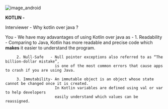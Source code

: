 ![image_android](https://github.com/umeshtaneja/android_interview_questions/assets/22681420/416f169f-78e2-43c1-bda6-484b04b2d627)

**KOTLIN -**

Interviewer - Why kotlin over java ?

You  - We have may adavantages of using Kotlin over java as - 
         1. Readability - Comparing to Java, Kotlin has more readable and precise code which 
                          **makes** it easier to understand the program.	
         
         2. Null-Safe   - Null pointer exceptions also referred to as “The billion-dollar mistake”, 
		 				  is one of the most common errors that cause apps to crash if you are using Java.
         
         3. Immutability- An immutable object is an object whose state cannot be changed once it is created.
                          In Kotlin variables are defined using val or var to help developers 
						  easily understand which values can be reassigned.
                           
